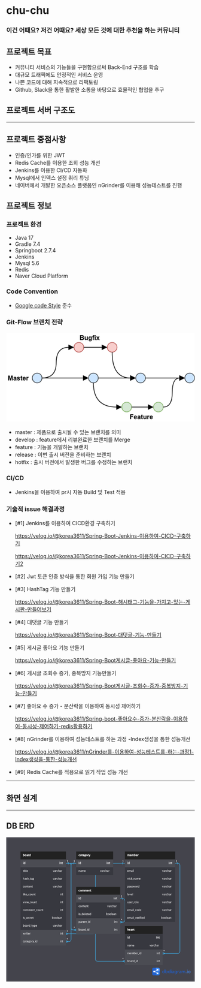 # chu-chu
### 이건 어때요? 저건 어때요? 세상 모든 것에 대한 추천을 하는 커뮤니티

## 프로젝트 목표
* 커뮤니티 서비스의 기능들을 구현함으로써 Back-End 구조를 학습
* 대규모 트래픽에도 안정적인 서비스 운영
* 나쁜 코드에 대해 지속적으로 리팩토링
* Github, Slack을 통한 활발한 소통을 바탕으로 효율적인 협업을 추구

## 프로젝트 서버 구조도

---

## 프로젝트 중점사항
* 인증/인가를 위한 JWT
* Redis Cache를 이용한 조회 성능 개선
* Jenkins를 이용한 CI/CD 자동화
* Mysql에서 인덱스 설정  쿼리 튜닝
* 네이버에서 개발한 오픈소스 플랫폼인 nGrinder를 이용해 성능테스트를 진행

## 프로젝트 정보

### 프로젝트 환경
* Java 17
* Gradle 7.4
* Springboot 2.7.4
* Jenkins
* Mysql 5.6
* Redis
* Naver Cloud Platform

### Code Convention
* [Google code Style](https://google.github.io/styleguide/javaguide.html) 준수

### Git-Flow 브랜치 전략
![initial](https://github.com/f-lab-edu/chu-chu/blob/develop/images/git_flow.png)
* master : 제품으로 출시될 수 있는 브랜치를 의미
* develop : feature에서 리뷰완료한 브랜치를 Merge
* feature : 기능을 개발하는 브랜치
* release : 이번 출시 버전을 준비하는 브랜치
* hotfix : 출시 버전에서 발생한 버그를 수정하는 브랜치

### CI/CD
* Jenkins을 이용하여 pr시 자동 Build 및 Test 적용

### 기술적 issue 해결과정
* [#1] Jenkins를 이용하여 CICD환경 구축하기

  https://velog.io/@korea3611/Spring-Boot-Jenkins-이용하여-CICD-구축하기
  
  https://velog.io/@korea3611/Spring-Boot-Jenkins-이용하여-CICD-구축하기2     

* [#2] Jwt 토큰 인증 방식을 통한 회원 가입 기능 만들기
  
  
 
* [#3] HashTag 기능 만들기

  https://velog.io/@korea3611/Spring-Boot-해시태그-기능을-가지고-있는-게시판-만들어보기


* [#4] 대댓글 기능 만들기
 
  https://velog.io/@korea3611/Spring-Boot-대댓글-기능-만들기


* [#5] 게시글 좋아요 기능 만들기

  https://velog.io/@korea3611/Spring-Boot게시글-좋아요-기능-만들기


* [#6] 게시글 조회수 증가, 중복방지 기능만들기

  https://velog.io/@korea3611/Spring-Boot게시글-조회수-증가-중복방지-기능-만들기


* [#7] 좋아요 수 증가 - 분산락을 이용하여 동시성 제어하기

  https://velog.io/@korea3611/Spring-boot-좋아요수-증가-분산락을-이용하여-동시성-제어하기-redis활용하기


* [#8] nGrinder를 이용하여 성능테스트를 하는 과정 -Index생성을 통한 성능개선

  https://velog.io/@korea3611/nGrinder를-이용하여-성능테스트를-하는-과정1-Index생성을-통한-성능개선

* [#9] Redis Cache를 적용으로 읽기 작업 성능 개선


---

## 화면 설계

---

## DB ERD
![initial](https://github.com/f-lab-edu/chu-chu/blob/develop/images/chchu_erd.png)


